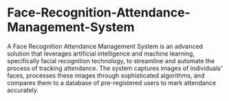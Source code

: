 # Face-Recognition-Attendance-Management-System

A Face Recognition Attendance Management System is an advanced solution that leverages artificial intelligence and machine learning, specifically facial recognition technology, to streamline and automate the process of tracking attendance. The system captures images of individuals' faces, processes these images through sophisticated algorithms, and compares them to a database of pre-registered users to mark attendance accurately.
